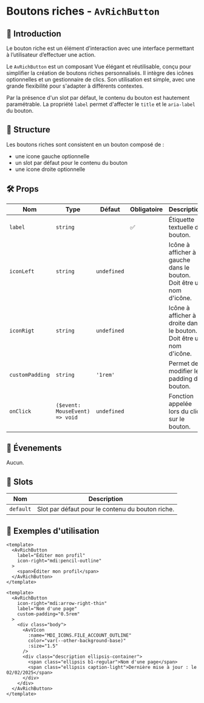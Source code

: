 # Boutons riches - `AvRichButton`

## 🌟 Introduction

Le bouton riche est un élément d’interaction avec une interface permettant à l’utilisateur d’effectuer une action.

Le `AvRichButton` est un composant Vue élégant et réutilisable, conçu pour simplifier la création de boutons riches personnalisés. Il intègre des icônes optionnelles et un gestionnaire de clics. Son utilisation est simple, avec une grande flexibilité pour s'adapter à différents contextes.

Par la présence d'un slot par défaut, le contenu du bouton est hautement paramétrable. La propriété `label` permet d'affecter le `title` et le `aria-label` du bouton.

## 📐 Structure

Les boutons riches sont consistent en un bouton composé de :

- une icone gauche optionnelle
- un slot par défaut pour le contenu du bouton
- une icone droite optionnelle

## 🛠️ Props

| Nom | Type | Défaut | Obligatoire | Description |
| --- | --- | --- | --- | --- |
| `label` | `string` | | ✅ | Étiquette textuelle du bouton. |
| `iconLeft` | `string` | `undefined` | | Icône à afficher à gauche dans le bouton. Doit être un nom d'icône. |
| `iconRigt` | `string` | `undefined` | | Icône à afficher à droite dans le bouton. Doit être un nom d'icône. |
| `customPadding` | `string` | `'1rem'` | | Permet de modifier le padding du bouton. |
| `onClick` | `($event: MouseEvent) => void` | `undefined` | | Fonction appelée lors du clic sur le bouton. |

## 📡 Évenements

Aucun.

## 🧩 Slots

| Nom | Description |
| --- | --- |
| `default` | Slot par défaut pour le contenu du bouton riche. |

## 📝 Exemples d'utilisation

```vue
<template>
  <AvRichButton
    label="Éditer mon profil"
    icon-right="mdi:pencil-outline"
  >
    <span>Éditer mon profil</span>
  </AvRichButton>
</template>
```

```vue
<template>
  <AvRichButton
    icon-right="mdi:arrow-right-thin"
    label="Nom d'une page"
    custom-padding="0.5rem"
  >
    <div class="body">
      <AvVIcon
        :name="MDI_ICONS.FILE_ACCOUNT_OUTLINE"
        color="var(--other-background-base)"
        :size="1.5"
      />
      <div class="description ellipsis-container">
        <span class="ellipsis b1-regular">Nom d'une page</span>
        <span class="ellipsis caption-light">Dernière mise à jour : le 02/02/2025</span>
      </div>
    </div>
  </AvRichButton>
</template>
```
